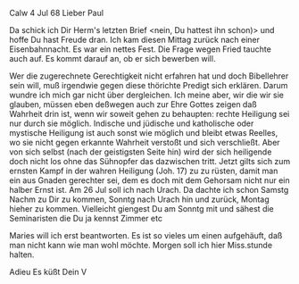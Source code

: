  Calw 4 Jul 68
Lieber Paul

Da schick ich Dir Herm's letzten Brief <nein, Du hattest ihn schon)> und hoffe Du hast Freude dran. Ich kam diesen Mittag zurück nach einer Eisenbahnnacht. Es war ein nettes Fest. Die Frage wegen Fried tauchte auch auf. Es kommt darauf an, ob er sich bewerben will.

Wer die zugerechnete Gerechtigkeit nicht erfahren hat und doch Bibellehrer sein will, muß irgendwie gegen diese thörichte Predigt sich erklären. Darum wundre ich mich gar nicht über dergleichen. Ich meine aber, wir die wir sie glauben, müssen eben deßwegen auch zur Ehre Gottes zeigen daß Wahrheit drin ist, wenn wir soweit gehen zu behaupten: rechte Heiligung sei nur durch sie möglich. Indische und jüdische und katholische oder mystische Heiligung ist auch sonst wie möglich und bleibt etwas Reelles, wo sie nicht gegen erkannte Wahrheit verstoßt und sich verschließt. Aber von sich selbst (nach der geistigsten Seite hin) wird der sich heiligende doch nicht los ohne das Sühnopfer das dazwischen tritt. Jetzt gilts sich zum ernsten Kampf in der wahren Heiligung (Joh. 17) zu zu rüsten, damit man ein aus Gnaden gerechter sei, dem es doch mit dem Gehorsam nicht nur ein halber Ernst ist. 
Am 26 Jul soll ich nach Urach. Da dachte ich schon Samstg Nachm zu Dir zu kommen, Sonntg nach Urach hin und zurück, Montag hieher zu kommen. Vielleicht giengest Du am Sonntg mit und sähest die Seminaristen die Du ja kennst Zimmer etc

Maries will ich erst beantworten. Es ist so vieles um einen aufgehäuft, daß man nicht kann wie man wohl möchte. Morgen soll ich hier Miss.stunde halten.

 Adieu Es küßt
 Dein V
